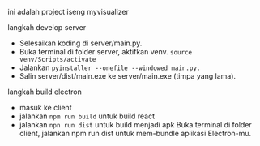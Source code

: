 ini adalah project iseng myvisualizer 

langkah develop server
- Selesaikan koding di server/main.py.
- Buka terminal di folder server, aktifkan venv. `source venv/Scripts/activate`
- Jalankan `pyinstaller --onefile --windowed main.py.`
- Salin server/dist/main.exe ke server/main.exe (timpa yang lama).

langkah build electron 
- masuk ke client
- jalankan `npm run build` untuk build react
- jalankan `npn run dist` untuk build menjadi apk
Buka terminal di folder client, jalankan npm run dist untuk mem-bundle aplikasi Electron-mu.
